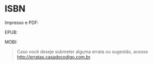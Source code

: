 # ISBN

Impresso e PDF:

EPUB:

MOBI:



> Caso você deseje submeter alguma errata ou sugestão, acesse
http://erratas.casadocodigo.com.br.